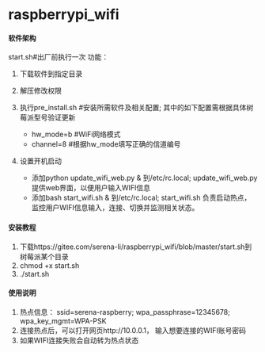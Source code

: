 # raspberrypi_wifi

#### 软件架构
start.sh#出厂前执行一次
功能：
 1. 下载软件到指定目录
 2. 解压修改权限
 3. 执行pre_install.sh #安装所需软件及相关配置;
    其中的如下配置需根据具体树莓派型号验证更新
    - hw_mode=b #WiFi网络模式
    - channel=8 #根据hw_mode填写正确的信道编号

 4. 设置开机启动
    - 添加python update_wifi_web.py & 到/etc/rc.local;
      update_wifi_web.py 提供web界面，以便用户输入WIFI信息
    - 添加bash start_wifi.sh & 到/etc/rc.local;
      start_wifi.sh 负责启动热点，监控用户WIFI信息输入，连接、切换并监测相关状态。

#### 安装教程

1.  下载https://gitee.com/serena-li/raspberrypi_wifi/blob/master/start.sh到树莓派某个目录
2.  chmod +x start.sh
3.  ./start.sh

#### 使用说明
1. 热点信息：
   ssid=serena-raspberry;
   wpa_passphrase=12345678;
   wpa_key_mgmt=WPA-PSK
2. 连接热点后，可以打开网页http://10.0.0.1，
   输入想要连接的WIFI账号密码
3. 如果WIFI连接失败会自动转为热点状态




